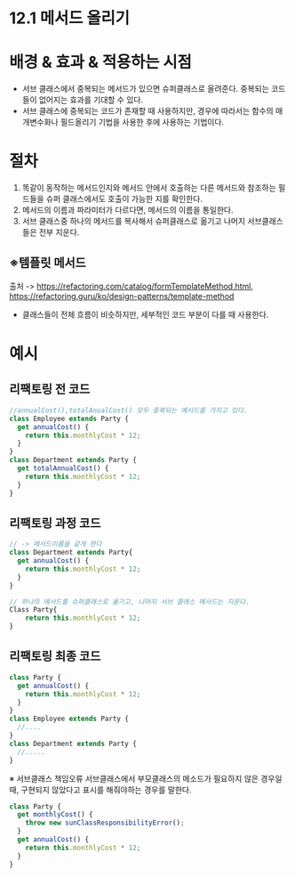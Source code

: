 # 12.1 메서드 올리기

# 배경 & 효과 & 적용하는 시점

- 서브 클래스에서 중복되는 메서드가 있으면 슈퍼클래스로 올려준다. 중복되는 코드들이 없어지는 효과를 기대할 수 있다.
- 서브 클래스에 중복되는 코드가 존재할 때 사용하지만,
  경우에 따라서는 함수의 매개변수화나 필드올리기 기법을 사용한 후에 사용하는 기법이다.

# 절차

1. 똑같이 동작하는 메서드인지와 메서드 안에서 호출하는 다른 메서드와 참조하는 필드들을 슈퍼 클래스에서도
   호출이 가능한 지를 확인한다.
2. 메서드의 이름과 파라미터가 다르다면, 메서드의 이름을 통일한다.
3. 서브 클래스중 하나의 메서드를 복사해서 슈퍼클래스로 옮기고 나머지 서브클래스들은 전부 지운다.

## ※템플릿 메서드

출처 -> https://refactoring.com/catalog/formTemplateMethod.html, https://refactoring.guru/ko/design-patterns/template-method

- 클래스들이 전체 흐름이 비슷하지만, 세부적인 코드 부분이 다를 때 사용한다.

# 예시

## 리팩토링 전 코드

```js
//annualCost(),totalAnualCost() 모두 중복되는 메서드를 가지고 있다.
class Employee extends Party {
  get annualCost() {
    return this.monthlyCost * 12;
  }
}
class Department extends Party {
  get totalAnnualCost() {
    return this.monthlyCost * 12;
  }
}
```

## 리팩토링 과정 코드

```js
// -> 메서드이름을 같게 한다
class Department extends Party{
  get annualCost() {
    return this.monthlyCost * 12;
  }
}

// 하나의 메서드를 슈퍼클래스로 올기고, 나머지 서브 클래스 메서드는 지운다.
Class Party{
    return this.monthlyCost * 12;
}
```

## 리팩토링 최종 코드

```js
class Party {
  get annualCost() {
    return this.monthlyCost * 12;
  }
}
class Employee extends Party {
  //....
}
class Department extends Party {
  //.....
}
```

※ 서브클래스 책임오류
서브클래스에서 부모클래스의 메소드가 필요하지 않은 경우일 때, 구현되지 않았다고 표시를 해줘야하는 경우를 말한다.

```js
class Party {
  get monthlyCost() {
    throw new sunClassResponsibilityError();
  }
  get annualCost() {
    return this.monthlyCost * 12;
  }
}
```
